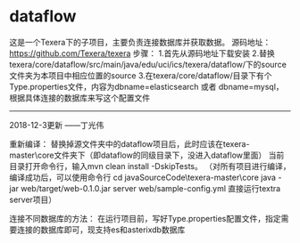 # dataflow
这是一个Texera下的子项目，主要负责连接数据库并获取数据。
源码地址：https://github.com/Texera/texera
步骤：
1.首先从源码地址下载安装
2.替换texera/core/dataflow/src/main/java/edu/uci/ics/texera/dataflow/下的source文件夹为本项目中相应位置的source
3.在texera/core/dataflow/目录下有个Type.properties文件，内容为dbname=elasticsearch 或者 dbname=mysql，根据具体连接的数据库来写这个配置文件

------------------------------------------------------------------------------------------
2018-12-3更新 ——丁光伟

重新编译：
	替换掉源文件夹中的dataflow项目后，此时应该在texera-master\core文件夹下（即dataflow的同级目录下，没进入dataflow里面）
	当前目录打开命令行，输入mvn clean install -DskipTests。
	（对所有项目进行编译，编译成功后，可以使用命令行
	cd javaSourceCode\texera-master\core
	java -jar web/target/web-0.1.0.jar server web/sample-config.yml
	直接运行textra server项目）


连接不同数据库的方法：
	在运行项目前，写好Type.properties配置文件，指定需要连接的数据库即可，现支持es和asterixdb数据库